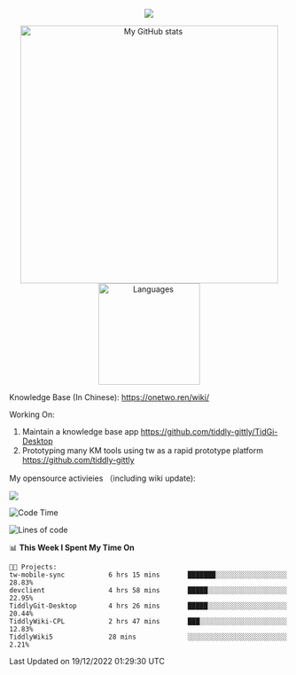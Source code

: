 <a href="https://github.com/linonetwo">
    <p align="center">
        <img src="https://github-profile-trophy.vercel.app/?username=linonetwo&column=7&theme=onedark"/>
    </p>
</a>
<a align="center" href="https://github.com/linonetwo">
  <p align="center">
    <img src="https://github-readme-stats.vercel.app/api?username=linonetwo&show_icons=true&count_private=true" alt="My GitHub stats" width="465"/>
    <img src="https://github-readme-stats.vercel.app/api/top-langs/?username=linonetwo&layout=compact&langs_count=10" alt="Languages" height="183">
  </p>
</a>

Knowledge Base (In Chinese): https://onetwo.ren/wiki/

Working On: 

1. Maintain a knowledge base app https://github.com/tiddly-gittly/TidGi-Desktop
1. Prototyping many KM tools using tw as a rapid prototype platform https://github.com/tiddly-gittly

My opensource activieies （including wiki update):

![](https://visitor-badge.glitch.me/badge?page_id=linonetwo.linonetwo)

<!--START_SECTION:waka-->
![Code Time](http://img.shields.io/badge/Code%20Time-1%2C346%20hrs%2038%20mins-blue)

![Lines of code](https://img.shields.io/badge/From%20Hello%20World%20I%27ve%20Written-2%20Million%20lines%20of%20code-blue)

📊 **This Week I Spent My Time On** 

```text
🐱‍💻 Projects: 
tw-mobile-sync           6 hrs 15 mins       ███████░░░░░░░░░░░░░░░░░░   28.83% 
devclient                4 hrs 58 mins       █████░░░░░░░░░░░░░░░░░░░░   22.95% 
TiddlyGit-Desktop        4 hrs 26 mins       █████░░░░░░░░░░░░░░░░░░░░   20.44% 
TiddlyWiki-CPL           2 hrs 47 mins       ███░░░░░░░░░░░░░░░░░░░░░░   12.83% 
TiddlyWiki5              28 mins             ░░░░░░░░░░░░░░░░░░░░░░░░░   2.21%

```


 Last Updated on 19/12/2022 01:29:30 UTC
<!--END_SECTION:waka-->
